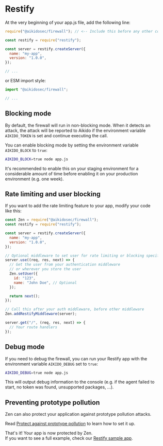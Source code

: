 # Restify

At the very beginning of your app.js file, add the following line:

```js
require("@aikidosec/firewall"); // <-- Include this before any other code or imports

const restify = require("restify");

const server = restify.createServer({
  name: "my-app",
  version: "1.0.0",
});

// ...
```

or ESM import style:

```js
import "@aikidosec/firewall";

// ...
```

## Blocking mode

By default, the firewall will run in non-blocking mode. When it detects an attack, the attack will be reported to Aikido if the environment variable `AIKIDO_TOKEN` is set and continue executing the call.

You can enable blocking mode by setting the environment variable `AIKIDO_BLOCK` to `true`:

```sh
AIKIDO_BLOCK=true node app.js
```

It's recommended to enable this on your staging environment for a considerable amount of time before enabling it on your production environment (e.g. one week).

## Rate limiting and user blocking

If you want to add the rate limiting feature to your app, modify your code like this:

```js
const Zen = require("@aikidosec/firewall");
const restify = require("restify");

const server = restify.createServer({
  name: "my-app",
  version: "1.0.0",
});

// Optional middleware to set user for rate limiting or blocking specific users
server.use((req, res, next) => {
  // Get the user from your authentication middleware
  // or wherever you store the user
  Zen.setUser({
    id: "123",
    name: "John Doe", // Optional
  });

  return next();
});

// Call this after your auth middleware, before other middleware
Zen.addRestifyMiddleware(server);

server.get("/", (req, res, next) => {
  // Your route handlers
});
```

## Debug mode

If you need to debug the firewall, you can run your Restify app with the environment variable `AIKIDO_DEBUG` set to `true`:

```sh
AIKIDO_DEBUG=true node app.js
```

This will output debug information to the console (e.g. if the agent failed to start, no token was found, unsupported packages, ...).

## Preventing prototype pollution

Zen can also protect your application against prototype pollution attacks.

Read [Protect against prototype pollution](./prototype-pollution.md) to learn how to set it up.

That's it! Your app is now protected by Zen.  
If you want to see a full example, check our [Restify sample app](../sample-apps/restify-postgres). 